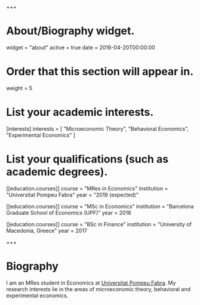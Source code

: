 +++
# About/Biography widget.
widget = "about"
active = true
date = 2016-04-20T00:00:00

<meta name="google-site-verification" content="zuY2HBhsgJaC54CyNLsqX8o2EuugIyEQzGZu7wBC624" />

# Order that this section will appear in.
weight = 5

# List your academic interests.
[interests]
  interests = [
    "Microeconomic Theory",
    "Behavioral Economics",
    "Experimental Economics"
  ]

# List your qualifications (such as academic degrees).
[[education.courses]]
  course = "MRes in Economics"
  institution = "Universitat Pompeu Fabra"
  year = "2019 (expected)"

[[education.courses]]
  course = "MSc in Economics"
  institution = "Barcelona Graduate School of Economics (UPF)"
  year = 2018

[[education.courses]]
  course = "BSc in Finance"
  institution = "University of Macedonia, Greece"
  year = 2017
 
+++

# Biography
I am an MRes student in Economics at [Universitat Pompeu Fabra](https://www.upf.edu/). My research interests lie in the areas of microeconomic theory, behavioral and experimental economics.
